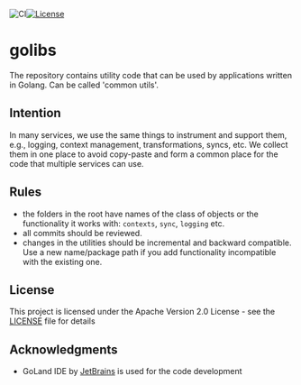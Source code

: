 ![CI](https://github.com/dspasibenko/raywin-go/pkg/golibs/actions/workflows/ci.yaml/badge.svg)[![License](https://img.shields.io/badge/License-Apache%202.0-blue.svg)](https://github.com/dspasibenko/raywin-go/pkg/golibs/blob/main/LICENSE)
# golibs
The repository contains utility code that can be used by applications written in Golang. Can be called 'common utils'.

## Intention
In many services, we use the same things to instrument and support them, e.g., logging, context management, transformations, syncs, etc. We collect them in one place to avoid copy-paste and form a common place for the code that multiple services can use.

## Rules
- the folders in the root have names of the class of objects or the functionality it works with: `contexts`, `sync`, `logging` etc.
- all commits should be reviewed.
- changes in the utilities should be incremental and backward compatible. Use a new name/package path if you add functionality incompatible with the existing one. 

## License
This project is licensed under the Apache Version 2.0 License - see the [LICENSE](LICENSE) file for details

## Acknowledgments
* GoLand IDE by [JetBrains](https://www.jetbrains.com/go/) is used for the code development
